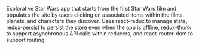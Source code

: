 Explorative Star Wars app that starts from the first Star Wars film and populates the site by users clicking on associated items 
within the films, planets, and characters they discover. Uses react-redux to manage state, redux-persist to persist the store even
when the app is offline, redux-thunk to support asynchronous API calls within reducers, and react-router-dom to support routing.